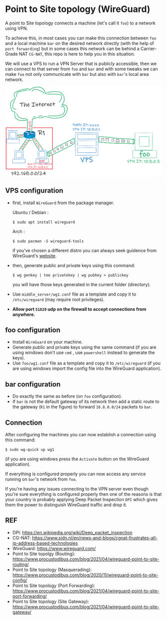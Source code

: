 # Point to Site topology (WireGuard)
A point to Site topology connects a machine (let's call it `foo`) to a network using VPN.

To achieve this, in most cases you can make this connection between `foo` and a local machine `bar` on the desired network directly (with the help of `port forwarding`) but in some cases this network can be behind a Carrier-Grade NAT `CG-NAT`, this repo is here to help you in this situation.

We will use a VPS to run a VPN Server that is publicly accessible, then we can connect to that server from `foo` and `bar` and with some tweaks we can make `foo` not only communicate with `bar` but also with `bar`'s local area network.

![point to site topology figure](images/point_to_site.png)

## VPS configuration
* first, install `WireGuard` from the package manager.

    Ubuntu / Debian :
    ```
    $ sudo apt install wireguard
    ```
    Arch :
    ```
    $ sudo pacman -S wireguard-tools
    ```

    if you've chosen a different distro you can always seek guidence from WireGuard's [website](https://www.wireguard.com/install/ "https://www.wireguard.com/install/").

* then, generate public and private keys using this command:
    ```
    $ wg genkey | tee privatekey | wg pubkey > publickey
    ```
    you will have those keys generated in the current folder (directory).
* Use `middle_server/wg1.conf` file as a template and copy it to `/etc/wireguard` (may require root privileges).

* **Allow port `51820` udp on the firewall to accept connections from anywhere.**

## foo configuration
* Install `WireGuard` on your machine.
* Generate public and private keys using the same command (if you are using windows don't use `cmd` , use `powershell` instead to generate the keys).
* Use `foo/wg1.conf` file as a template and copy it to `/etc/wireguard` (if you are using windows import the config file into the WireGuard application).

## bar configuration
* Do exactly the same as before (on `foo` configuration).
* If `bar` is not the default gateway of its network then add a static route to the gateway (`R1` in the figure) to forward `10.8.0.0/24` packets to `bar`.

## Connection
After configuring the machines you can now establish a connection using this command:
```
$ sudo wg-quick up wg1
```
(if you are using windows press the `Activate` button on the WireGuard application).

If everything is configured properly you can now access any service running on `bar`'s network from `foo`.

If you're having any issues connecting to the VPN server even though you're sure everything is configured properly then one of the reasons is that your country is probably applying Deep Packet Inspection `DPI` which gives them the power to distinguish WireGuard traffic and drop it.

## REF
* DPI: https://en.wikipedia.org/wiki/Deep_packet_inspection
* CG-NAT: https://www.sidn.nl/en/news-and-blogs/cgnat-frustrates-all-ip-address-based-technologies
* WireGuard: https://www.wireguard.com/
* Point to Site topolgy (Routing): https://www.procustodibus.com/blog/2021/04/wireguard-point-to-site-routing/
* Point to Site topology (Masquerading): https://www.procustodibus.com/blog/2020/11/wireguard-point-to-site-config/
* Point to Site topology (Port Forwarding): https://www.procustodibus.com/blog/2021/04/wireguard-point-to-site-port-forwarding/
* Point to Site topology (Site Gateway): https://www.procustodibus.com/blog/2021/04/wireguard-point-to-site-gateway/